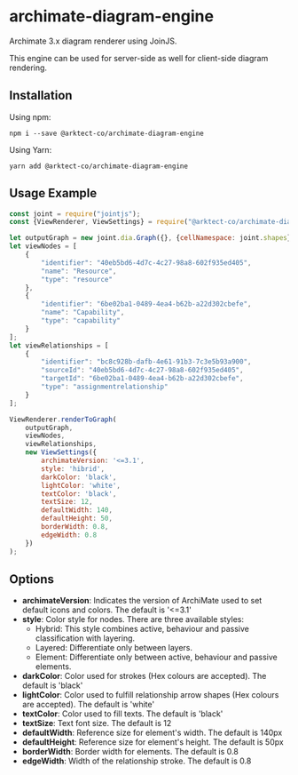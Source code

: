 # archimate-diagram-engine

Archimate 3.x diagram renderer using JoinJS.

This engine can be used for server-side as well for client-side diagram rendering.

## Installation

Using npm:

``
npm i --save @arktect-co/archimate-diagram-engine
``

Using Yarn:

``
yarn add @arktect-co/archimate-diagram-engine
``

## Usage Example

```js
const joint = require("jointjs");
const {ViewRenderer, ViewSettings} = require("@arktect-co/archimate-diagram-engine");

let outputGraph = new joint.dia.Graph({}, {cellNamespace: joint.shapes});
let viewNodes = [
    {
        "identifier": "40eb5bd6-4d7c-4c27-98a8-602f935ed405",
        "name": "Resource",
        "type": "resource"
    },
    {
        "identifier": "6be02ba1-0489-4ea4-b62b-a22d302cbefe",
        "name": "Capability",
        "type": "capability"
    }
];
let viewRelationships = [
    {
        "identifier": "bc8c928b-dafb-4e61-91b3-7c3e5b93a900",
        "sourceId": "40eb5bd6-4d7c-4c27-98a8-602f935ed405",
        "targetId": "6be02ba1-0489-4ea4-b62b-a22d302cbefe",
        "type": "assignmentrelationship"
    }
];

ViewRenderer.renderToGraph(
    outputGraph,
    viewNodes,
    viewRelationships,
    new ViewSettings({
        archimateVersion: '<=3.1',
        style: 'hibrid',
        darkColor: 'black',
        lightColor: 'white',
        textColor: 'black',
        textSize: 12,
        defaultWidth: 140,
        defaultHeight: 50,
        borderWidth: 0.8,
        edgeWidth: 0.8
    })
);
```

## Options

* **archimateVersion**: Indicates the version of ArchiMate used to set default icons and colors. The default is '<=3.1'
* **style**: Color style for nodes. There are three available styles:
    * Hybrid: This style combines active, behaviour and passive classification with layering.
    * Layered: Differentiate only between layers.
    * Element: Differentiate only between active, behaviour and passive elements.
* **darkColor**: Color used for strokes (Hex colours are accepted). The default is 'black'
* **lightColor**: Color used to fulfill relationship arrow shapes (Hex colours are accepted). The default is 'white'
* **textColor**: Color used to fill texts. The default is 'black'
* **textSize**: Text font size. The default is 12
* **defaultWidth**: Reference size for element's width. The default is 140px
* **defaultHeight**: Reference size for element's height. The default is 50px
* **borderWidth**: Border width for elements. The default is 0.8
* **edgeWidth**: Width of the relationship stroke. The default is 0.8
